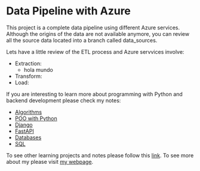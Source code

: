# Data Pipeline with Azure

This project is a complete data pipeline using different Azure services. Although the origins of the data are not available anymore, you can review all the source data located into a branch called data_sources.

Lets have a little review of the ETL process and Azure servvices involve:

- Extraction:
  - hola mundo
- Transform:
- Load:

If you are interesting to learn more about programming with Python and backend development please check my notes:

- [Algorithms](https://drive.google.com/file/d/1e72w53UL7udKEjXqQ3TDJ7lvyY1VqcqF/view)
- [POO with Python](https://drive.google.com/file/d/1pud53b66uLaWs0rKYCsoqygSnXZqtWLy/view)
- [Django](https://drive.google.com/file/d/1-NrgiLMRyXBIjHABq759OGGmGZL9QtWH/view)
- [FastAPI](https://drive.google.com/file/d/1e72w53UL7udKEjXqQ3TDJ7lvyY1VqcqF/view)
- [Databases](https://drive.google.com/file/d/10MDw_llXH3bQwYK7jlJo7ahotsHSM6hX/view)
- [SQL](https://drive.google.com/file/d/1DHNKuA1FnyRUByQTc_3gONyJ4C0gO1_8/view)

To see other learning projects and notes please follow this [link](https://imdiego.dev/projects/projects/notes).
To see more about my please visit [my webpage](https://imdiego.dev/).
